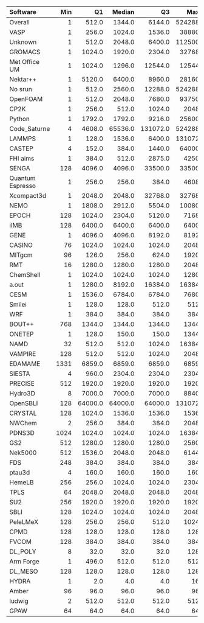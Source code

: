 | Software         |   Min |      Q1 |   Median |       Q3 |    Max |    Jobs |     Nodeh |   PercentUse |   Users |   Projects |
|:-----------------|------:|--------:|---------:|---------:|-------:|--------:|----------:|-------------:|--------:|-----------:|
| Overall          |     1 |   512.0 |   1344.0 |   6144.0 | 524288 | 1108954 | 3933431.6 |        100.0 |     901 |        129 |
| VASP             |     1 |   256.0 |   1024.0 |   1536.0 |  38880 |   71386 |  897194.4 |         22.8 |     140 |         15 |
| Unknown          |     1 |   512.0 |   2048.0 |   6400.0 | 112500 |  459092 |  770578.1 |         19.6 |     439 |         99 |
| GROMACS          |     1 |  1024.0 |   1920.0 |   2304.0 |  32768 |   14191 |  217271.4 |          5.5 |      46 |          8 |
| Met Office UM    |     1 |  1024.0 |   1296.0 |  12544.0 |  12544 |   39987 |  210203.9 |          5.3 |      37 |          4 |
| Nektar++         |     1 |  5120.0 |   6400.0 |   8960.0 |  28160 |    1156 |  190837.2 |          4.9 |      15 |          4 |
| No srun          |     1 |   512.0 |   2560.0 |  12288.0 | 524288 |   78066 |  184589.0 |          4.7 |     646 |        101 |
| OpenFOAM         |     1 |   512.0 |   2048.0 |   7680.0 |  93750 |    8817 |  171084.2 |          4.3 |      52 |         19 |
| CP2K             |     1 |   256.0 |    512.0 |   1024.0 |   2048 |   40921 |  161750.7 |          4.1 |      47 |         13 |
| Python           |     1 |  1792.0 |   1792.0 |   9216.0 |  25600 |   27137 |  155682.8 |          4.0 |      56 |         28 |
| Code_Saturne     |     4 |  4608.0 |  65536.0 | 131072.0 | 524288 |     192 |  103688.4 |          2.6 |       4 |          2 |
| LAMMPS           |     1 |   128.0 |   1536.0 |   6400.0 | 131072 |   26288 |  101428.6 |          2.6 |      48 |         14 |
| CASTEP           |     4 |   152.0 |    384.0 |   1440.0 |  64000 |  126382 |   76739.7 |          2.0 |      40 |          7 |
| FHI aims         |     1 |   384.0 |    512.0 |   2875.0 |   4250 |  107134 |   71712.9 |          1.8 |      23 |          5 |
| SENGA            |   128 |  4096.0 |   4096.0 |  33500.0 |  33500 |     215 |   71403.0 |          1.8 |       7 |          4 |
| Quantum Espresso |     1 |   256.0 |    256.0 |    384.0 |   4608 |   19149 |   61478.9 |          1.6 |      41 |         11 |
| Xcompact3d       |     1 |  2048.0 |   2048.0 |  32768.0 |  32768 |    1346 |   52695.5 |          1.3 |       8 |          4 |
| NEMO             |     1 |  1808.0 |   2912.0 |   5504.0 |  10080 |    3973 |   41802.4 |          1.1 |      22 |          3 |
| EPOCH            |   128 |  1024.0 |   2304.0 |   5120.0 |   7168 |     737 |   33562.8 |          0.9 |       7 |          1 |
| iIMB             |   128 |  6400.0 |   6400.0 |   6400.0 |   6400 |      43 |   32374.5 |          0.8 |       2 |          2 |
| GENE             |     1 |  4096.0 |   4096.0 |   8192.0 |   8192 |     336 |   29871.7 |          0.8 |       6 |          3 |
| CASINO           |    76 |  1024.0 |   1024.0 |   1024.0 |   2048 |     234 |   29777.1 |          0.8 |       1 |          1 |
| MITgcm           |    96 |   126.0 |    256.0 |    624.0 |   1920 |   38054 |   27326.9 |          0.7 |      12 |          3 |
| RMT              |    16 |  1280.0 |   1280.0 |   1280.0 |   2048 |     323 |   23796.0 |          0.6 |       5 |          1 |
| ChemShell        |     1 |  1024.0 |   1024.0 |   1024.0 |   1280 |     637 |   23160.4 |          0.6 |       8 |          3 |
| a.out            |     1 |  1280.0 |   8192.0 |  16384.0 |  16384 |    1888 |   20662.8 |          0.5 |      14 |          9 |
| CESM             |     1 |  1536.0 |   6784.0 |   6784.0 |   7680 |     511 |   20424.8 |          0.5 |      10 |          1 |
| Smilei           |     1 |   128.0 |    128.0 |    512.0 |    512 |     494 |   19284.7 |          0.5 |       5 |          1 |
| WRF              |     1 |   384.0 |    384.0 |    384.0 |    384 |      86 |   18426.6 |          0.5 |       3 |          2 |
| BOUT++           |   768 |  1344.0 |   1344.0 |   1344.0 |   1344 |      83 |   16885.7 |          0.4 |       1 |          1 |
| ONETEP           |     1 |   128.0 |    150.0 |    150.0 |   1344 |    2499 |   16240.3 |          0.4 |       7 |          2 |
| NAMD             |    32 |   512.0 |    512.0 |   1024.0 |  16384 |    4723 |   15862.5 |          0.4 |       4 |          3 |
| VAMPIRE          |   128 |   512.0 |    512.0 |   1024.0 |   2048 |     487 |    9590.5 |          0.2 |       6 |          3 |
| EDAMAME          |  1331 |  6859.0 |   6859.0 |   6859.0 |   6859 |      11 |    8062.0 |          0.2 |       2 |          1 |
| SIESTA           |     4 |   960.0 |   2304.0 |   2304.0 |   2304 |    1133 |    7870.0 |          0.2 |       5 |          3 |
| PRECISE          |   512 |  1920.0 |   1920.0 |   1920.0 |   1920 |      47 |    6575.6 |          0.2 |       1 |          1 |
| Hydro3D          |     8 |  7000.0 |   7000.0 |   7000.0 |   8840 |     252 |    5872.8 |          0.1 |       4 |          3 |
| OpenSBLI         |   128 | 64000.0 |  64000.0 |  64000.0 | 131072 |      14 |    4749.3 |          0.1 |       4 |          3 |
| CRYSTAL          |   128 |  1024.0 |   1536.0 |   1536.0 |   1536 |     304 |    3967.4 |          0.1 |       3 |          2 |
| NWChem           |     2 |   256.0 |    384.0 |    384.0 |   2048 |   26142 |    3731.4 |          0.1 |       9 |          5 |
| PDNS3D           |  1024 |  1024.0 |   1024.0 |   1024.0 |  16384 |      66 |    2986.1 |          0.1 |       2 |          1 |
| GS2              |   512 |  1280.0 |   1280.0 |   1280.0 |   2560 |    2464 |    2647.3 |          0.1 |       3 |          2 |
| Nek5000          |   512 |  1536.0 |   2048.0 |   2048.0 |   6144 |      25 |    2460.8 |          0.1 |       2 |          1 |
| FDS              |   248 |   384.0 |    384.0 |    384.0 |    384 |      32 |    2019.9 |          0.1 |       1 |          1 |
| ptau3d           |     4 |   160.0 |    160.0 |    160.0 |    160 |     129 |    1329.6 |          0.0 |       5 |          2 |
| HemeLB           |   256 |   256.0 |   1024.0 |   1024.0 |   2304 |      21 |    1015.0 |          0.0 |       2 |          2 |
| TPLS             |    64 |  2048.0 |   2048.0 |   2048.0 |   2048 |      40 |     769.4 |          0.0 |       2 |          1 |
| SU2              |   256 |  1920.0 |   1920.0 |   1920.0 |   1920 |       4 |     720.3 |          0.0 |       1 |          1 |
| SBLI             |   128 |  1024.0 |   1024.0 |   1024.0 |   2048 |      96 |     405.6 |          0.0 |       2 |          2 |
| PeleLMeX         |   128 |   256.0 |    256.0 |    512.0 |   1024 |      54 |     327.4 |          0.0 |       2 |          1 |
| CPMD             |   128 |   128.0 |    128.0 |    128.0 |    128 |      38 |     255.4 |          0.0 |       1 |          1 |
| FVCOM            |   128 |   384.0 |    384.0 |    384.0 |    384 |      23 |     132.3 |          0.0 |       2 |          1 |
| DL_POLY          |     8 |    32.0 |     32.0 |     32.0 |    128 |      28 |      41.8 |          0.0 |       2 |          2 |
| Arm Forge        |     1 |   496.0 |    512.0 |    512.0 |    512 |     167 |      40.2 |          0.0 |      12 |         10 |
| DL_MESO          |   128 |   128.0 |    128.0 |    128.0 |    128 |       3 |      24.0 |          0.0 |       1 |          1 |
| HYDRA            |     1 |     2.0 |      4.0 |      4.0 |     16 |    1139 |      16.9 |          0.0 |       8 |          5 |
| Amber            |    96 |    96.0 |     96.0 |     96.0 |     96 |       1 |      16.0 |          0.0 |       1 |          1 |
| ludwig           |     2 |   512.0 |    512.0 |    512.0 |    512 |     153 |       6.5 |          0.0 |       2 |          2 |
| GPAW             |    64 |    64.0 |     64.0 |     64.0 |     64 |       1 |       0.0 |          0.0 |       1 |          1 |
